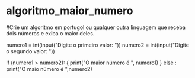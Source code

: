 # algoritmo_maior_numero
#Crie um algoritmo em portugol ou qualquer outra linguagem que receba dois números e exiba o maior deles.

numero1 = int(input("Digite o primeiro valor: "))
numero2 = int(input("Digite o segundo valor: "))

if (numero1 > numero2): {
print("O maior número é ", numero1)
}
else :
    print("O maio número é ",numero2)
